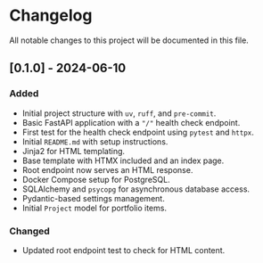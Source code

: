 # Changelog

All notable changes to this project will be documented in this file.

## [0.1.0] - 2024-06-10

### Added
- Initial project structure with `uv`, `ruff`, and `pre-commit`.
- Basic FastAPI application with a `"/"` health check endpoint.
- First test for the health check endpoint using `pytest` and `httpx`.
- Initial `README.md` with setup instructions.
- Jinja2 for HTML templating.
- Base template with HTMX included and an index page.
- Root endpoint now serves an HTML response.
- Docker Compose setup for PostgreSQL.
- SQLAlchemy and `psycopg` for asynchronous database access.
- Pydantic-based settings management.
- Initial `Project` model for portfolio items.

### Changed
- Updated root endpoint test to check for HTML content.